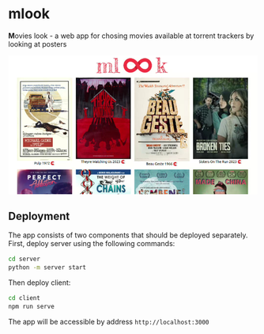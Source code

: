 # mlook

**M**ovies look - a web app for chosing movies available at torrent trackers by looking at posters

<p align="center">
    <img src="assets/demo.jpg"/>
</p>

## Deployment

The app consists of two components that should be deployed separately. First, deploy server using the following commands:

```sh
cd server
python -m server start
```

Then deploy client:

```sh
cd client
npm run serve
```

The app will be accessible by address `http://localhost:3000`

